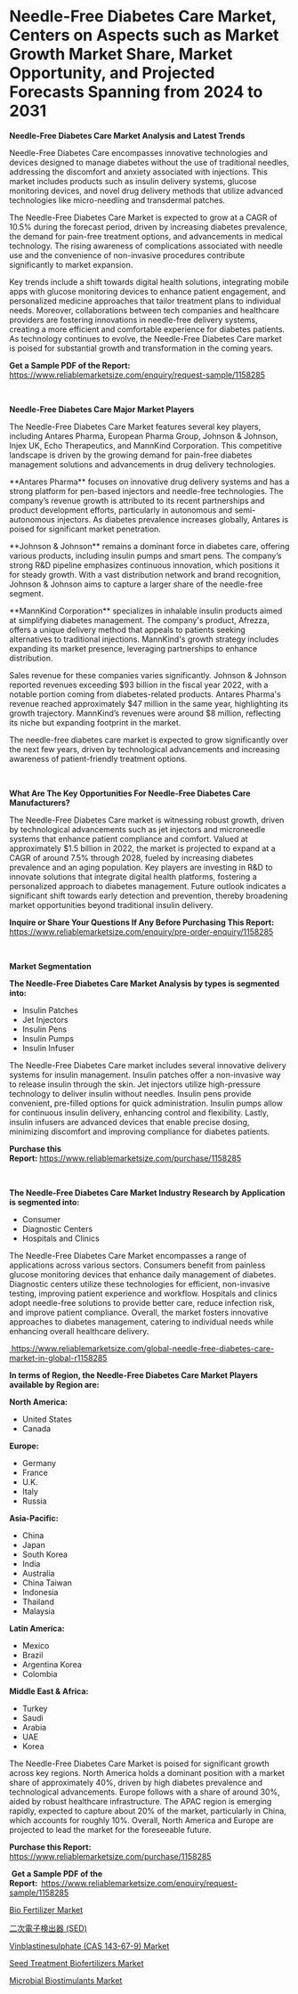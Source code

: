 <p><h1>Needle-Free Diabetes Care Market, Centers on Aspects such as Market Growth Market Share, Market Opportunity, and Projected Forecasts Spanning from 2024 to 2031</h1></p><p><strong>Needle-Free Diabetes Care Market Analysis and Latest Trends</strong></p>
<p><p>Needle-Free Diabetes Care encompasses innovative technologies and devices designed to manage diabetes without the use of traditional needles, addressing the discomfort and anxiety associated with injections. This market includes products such as insulin delivery systems, glucose monitoring devices, and novel drug delivery methods that utilize advanced technologies like micro-needling and transdermal patches. </p><p>The Needle-Free Diabetes Care Market is expected to grow at a CAGR of 10.5% during the forecast period, driven by increasing diabetes prevalence, the demand for pain-free treatment options, and advancements in medical technology. The rising awareness of complications associated with needle use and the convenience of non-invasive procedures contribute significantly to market expansion. </p><p>Key trends include a shift towards digital health solutions, integrating mobile apps with glucose monitoring devices to enhance patient engagement, and personalized medicine approaches that tailor treatment plans to individual needs. Moreover, collaborations between tech companies and healthcare providers are fostering innovations in needle-free delivery systems, creating a more efficient and comfortable experience for diabetes patients. As technology continues to evolve, the Needle-Free Diabetes Care market is poised for substantial growth and transformation in the coming years.</p></p>
<p><strong>Get a Sample PDF of the Report:&nbsp;</strong> <a href="https://www.reliablemarketsize.com/enquiry/request-sample/1158285">https://www.reliablemarketsize.com/enquiry/request-sample/1158285</a></p>
<p>&nbsp;</p>
<p><strong>Needle-Free Diabetes Care Major Market Players</strong></p>
<p><p>The Needle-Free Diabetes Care Market features several key players, including Antares Pharma, European Pharma Group, Johnson & Johnson, Injex UK, Echo Therapeutics, and MannKind Corporation. This competitive landscape is driven by the growing demand for pain-free diabetes management solutions and advancements in drug delivery technologies.</p><p>**Antares Pharma** focuses on innovative drug delivery systems and has a strong platform for pen-based injectors and needle-free technologies. The company’s revenue growth is attributed to its recent partnerships and product development efforts, particularly in autonomous and semi-autonomous injectors. As diabetes prevalence increases globally, Antares is poised for significant market penetration.</p><p>**Johnson & Johnson** remains a dominant force in diabetes care, offering various products, including insulin pumps and smart pens. The company’s strong R&D pipeline emphasizes continuous innovation, which positions it for steady growth. With a vast distribution network and brand recognition, Johnson & Johnson aims to capture a larger share of the needle-free segment.</p><p>**MannKind Corporation** specializes in inhalable insulin products aimed at simplifying diabetes management. The company's product, Afrezza, offers a unique delivery method that appeals to patients seeking alternatives to traditional injections. MannKind's growth strategy includes expanding its market presence, leveraging partnerships to enhance distribution.</p><p>Sales revenue for these companies varies significantly. Johnson & Johnson reported revenues exceeding $93 billion in the fiscal year 2022, with a notable portion coming from diabetes-related products. Antares Pharma's revenue reached approximately $47 million in the same year, highlighting its growth trajectory. MannKind’s revenues were around $8 million, reflecting its niche but expanding footprint in the market.</p><p>The needle-free diabetes care market is expected to grow significantly over the next few years, driven by technological advancements and increasing awareness of patient-friendly treatment options.</p></p>
<p>&nbsp;</p>
<p><strong>What Are The Key Opportunities For Needle-Free Diabetes Care Manufacturers?</strong></p>
<p><p>The Needle-Free Diabetes Care market is witnessing robust growth, driven by technological advancements such as jet injectors and microneedle systems that enhance patient compliance and comfort. Valued at approximately $1.5 billion in 2022, the market is projected to expand at a CAGR of around 7.5% through 2028, fueled by increasing diabetes prevalence and an aging population. Key players are investing in R&D to innovate solutions that integrate digital health platforms, fostering a personalized approach to diabetes management. Future outlook indicates a significant shift towards early detection and prevention, thereby broadening market opportunities beyond traditional insulin delivery.</p></p>
<p><strong>Inquire or Share Your Questions If Any Before Purchasing This Report:</strong> <a href="https://www.reliablemarketsize.com/enquiry/pre-order-enquiry/1158285">https://www.reliablemarketsize.com/enquiry/pre-order-enquiry/1158285</a></p>
<p>&nbsp;</p>
<p><strong>Market Segmentation</strong></p>
<p><strong>The Needle-Free Diabetes Care Market Analysis by types is segmented into:</strong></p>
<p><ul><li>Insulin Patches</li><li>Jet Injectors</li><li>Insulin Pens</li><li>Insulin Pumps</li><li>Insulin Infuser</li></ul></p>
<p><p>The Needle-Free Diabetes Care market includes several innovative delivery systems for insulin management. Insulin patches offer a non-invasive way to release insulin through the skin. Jet injectors utilize high-pressure technology to deliver insulin without needles. Insulin pens provide convenient, pre-filled options for quick administration. Insulin pumps allow for continuous insulin delivery, enhancing control and flexibility. Lastly, insulin infusers are advanced devices that enable precise dosing, minimizing discomfort and improving compliance for diabetes patients.</p></p>
<p><strong>Purchase this Report:&nbsp;</strong><a href="https://www.reliablemarketsize.com/purchase/1158285">https://www.reliablemarketsize.com/purchase/1158285</a></p>
<p>&nbsp;</p>
<p><strong>The Needle-Free Diabetes Care Market Industry Research by Application is segmented into:</strong></p>
<p><ul><li>Consumer</li><li>Diagnostic Centers</li><li>Hospitals and Clinics</li></ul></p>
<p><p>The Needle-Free Diabetes Care Market encompasses a range of applications across various sectors. Consumers benefit from painless glucose monitoring devices that enhance daily management of diabetes. Diagnostic centers utilize these technologies for efficient, non-invasive testing, improving patient experience and workflow. Hospitals and clinics adopt needle-free solutions to provide better care, reduce infection risk, and improve patient compliance. Overall, the market fosters innovative approaches to diabetes management, catering to individual needs while enhancing overall healthcare delivery.</p></p>
<p><a href="https://www.reliablemarketsize.com/global-needle-free-diabetes-care-market-in-global-r1158285">&nbsp;https://www.reliablemarketsize.com/global-needle-free-diabetes-care-market-in-global-r1158285</a></p>
<p><strong>In terms of Region, the Needle-Free Diabetes Care Market Players available by Region are:</strong></p>
<p>
    <p> <strong> North America: </strong>
        <ul>
            <li>United States</li>
            <li>Canada</li>
        </ul>
        </p> 
    <p> <strong> Europe: </strong>
        <ul>
            <li>Germany</li>
            <li>France</li>
            <li>U.K.</li>
            <li>Italy</li>
            <li>Russia</li>
        </ul>
        </p> 
    <p> <strong> Asia-Pacific: </strong>
        <ul>
            <li>China</li>
            <li>Japan</li>
            <li>South Korea</li>
            <li>India</li>
            <li>Australia</li>
            <li>China Taiwan</li>
            <li>Indonesia</li>
            <li>Thailand</li>
            <li>Malaysia</li>
        </ul>
        </p> 
    <p> <strong> Latin America: </strong>
        <ul>
            <li>Mexico</li>
            <li>Brazil</li>
            <li>Argentina Korea</li>
            <li>Colombia</li>
        </ul>
        </p> 
    <p> <strong> Middle East & Africa: </strong>
        <ul>
            <li>Turkey</li>
            <li>Saudi</li>
            <li>Arabia</li>
            <li>UAE</li>
            <li>Korea</li>
        </ul>
    </p>
    </p>
<p><p>The Needle-Free Diabetes Care Market is poised for significant growth across key regions. North America holds a dominant position with a market share of approximately 40%, driven by high diabetes prevalence and technological advancements. Europe follows with a share of around 30%, aided by robust healthcare infrastructure. The APAC region is emerging rapidly, expected to capture about 20% of the market, particularly in China, which accounts for roughly 10%. Overall, North America and Europe are projected to lead the market for the foreseeable future.</p></p>
<p><strong>Purchase this Report: </strong><a href="https://www.reliablemarketsize.com/purchase/1158285">https://www.reliablemarketsize.com/purchase/1158285</a></p>
<p>&nbsp;<strong>Get a Sample PDF of the Report:&nbsp;&nbsp;</strong><a href="https://www.reliablemarketsize.com/enquiry/request-sample/1158285">https://www.reliablemarketsize.com/enquiry/request-sample/1158285</a></p>
<p><strong></strong></p>
<p><p><a href="https://issuu.com/reportprime-2/docs/bio-fertilizer-market-size-2030.ppt_8c6adf63dbc839">Bio Fertilizer Market</a></p><p><a href="https://medium.com/@tatumkoelpin2017/secondary-electron-detector-sed-3472dd273658">二次電子検出器 (SED)</a></p><p><a href="https://medium.com/@dashaweks546747/the-global-vinblastinesulphate-cas-143-67-9-market-is-expected-to-witness-a-compound-annual-d15c5512e5c0">Vinblastinesulphate (CAS 143-67-9) Market</a></p><p><a href="https://www.linkedin.com/pulse/driving-factors-behind-seed-treatment-biofertilizers-jadte?trackingId=U3XP%2Bb8zS9KRDDRg28reQw%3D%3D">Seed Treatment Biofertilizers Market</a></p><p><a href="https://www.linkedin.com/pulse/microbial-biostimulants-market-size-share-analysis--0ohfe?trackingId=kXdqpPV3Rqa2F5rc7EPPyg%3D%3D">Microbial Biostimulants Market</a></p></p>